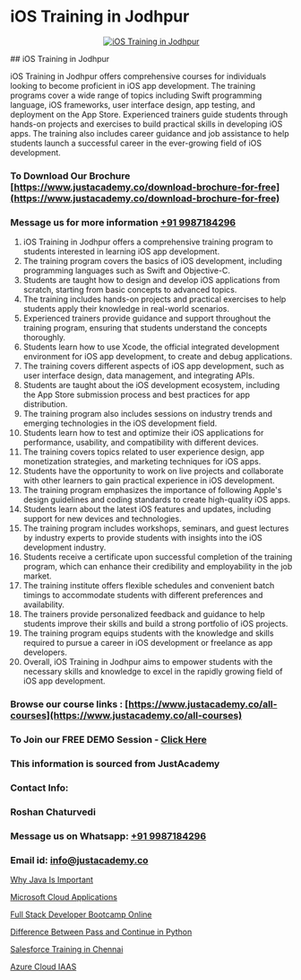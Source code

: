 # iOS Training in Jodhpur

<p align="center">
  <a href="https://justacademy.co/course-detail/ios-training">
    <img src="https://justacademy.co/storage2/course_image/1676636008_course_image.webp" alt="iOS Training in Jodhpur">
  </a>
</p>
## iOS Training in Jodhpur

iOS Training in Jodhpur offers comprehensive courses for individuals looking to become proficient in iOS app development. The training programs cover a wide range of topics including Swift programming language, iOS frameworks, user interface design, app testing, and deployment on the App Store. Experienced trainers guide students through hands-on projects and exercises to build practical skills in developing iOS apps. The training also includes career guidance and job assistance to help students launch a successful career in the ever-growing field of iOS development.
### To Download Our Brochure [https://www.justacademy.co/download-brochure-for-free](https://www.justacademy.co/download-brochure-for-free)
### Message us for more information [+91 9987184296](https://api.whatsapp.com/send?phone=919987184296)
1) iOS Training in Jodhpur offers a comprehensive training program to students interested in learning iOS app development.
2) The training program covers the basics of iOS development, including programming languages such as Swift and Objective-C.
3) Students are taught how to design and develop iOS applications from scratch, starting from basic concepts to advanced topics.
4) The training includes hands-on projects and practical exercises to help students apply their knowledge in real-world scenarios.
5) Experienced trainers provide guidance and support throughout the training program, ensuring that students understand the concepts thoroughly.
6) Students learn how to use Xcode, the official integrated development environment for iOS app development, to create and debug applications.
7) The training covers different aspects of iOS app development, such as user interface design, data management, and integrating APIs.
8) Students are taught about the iOS development ecosystem, including the App Store submission process and best practices for app distribution.
9) The training program also includes sessions on industry trends and emerging technologies in the iOS development field.
10) Students learn how to test and optimize their iOS applications for performance, usability, and compatibility with different devices.
11) The training covers topics related to user experience design, app monetization strategies, and marketing techniques for iOS apps.
12) Students have the opportunity to work on live projects and collaborate with other learners to gain practical experience in iOS development.
13) The training program emphasizes the importance of following Apple's design guidelines and coding standards to create high-quality iOS apps.
14) Students learn about the latest iOS features and updates, including support for new devices and technologies.
15) The training program includes workshops, seminars, and guest lectures by industry experts to provide students with insights into the iOS development industry.
16) Students receive a certificate upon successful completion of the training program, which can enhance their credibility and employability in the job market.
17) The training institute offers flexible schedules and convenient batch timings to accommodate students with different preferences and availability.
18) The trainers provide personalized feedback and guidance to help students improve their skills and build a strong portfolio of iOS projects.
19) The training program equips students with the knowledge and skills required to pursue a career in iOS development or freelance as app developers.
20) Overall, iOS Training in Jodhpur aims to empower students with the necessary skills and knowledge to excel in the rapidly growing field of iOS app development.

### Browse our course links : [https://www.justacademy.co/all-courses](https://www.justacademy.co/all-courses) 
### To Join our FREE DEMO Session - [Click Here](https://www.justacademy.co/register-for-course-demo)


### This information is sourced from JustAcademy
### Contact Info:
### Roshan Chaturvedi
### Message us on Whatsapp: [+91 9987184296](https://api.whatsapp.com/send?phone=919987184296)
### Email id: [info@justacademy.co](mailto:info@justacademy.co)
                
[Why Java Is Important](https://www.linkedin.com/pulse/why-java-important-justacademyderby-yly2e?trackingId=nKLaue2Lm5Z9GiGrDkIWrQ%3D%3D&lipi=urn%3Ali%3Apage%3Ad_flagship3_company_admin%3Bdwb%2Fkl1wRBCVgbShptxZfw%3D%3D)

[Microsoft Cloud Applications](https://www.linkedin.com/pulse/microsoft-cloud-applications-justacademy-delhi-yd4jc?trackingId=XPfGkaWICq1PbEKYECJguw%3D%3D&lipi=urn%3Ali%3Apage%3Ad_flagship3_company_admin%3BiK8uaYXISG24DaU4tVx5cA%3D%3D)

[Full Stack Developer Bootcamp Online](https://medium.com/@AkashSingh2052/full-stack-developer-bootcamp-online-4b327fcbd6a7)

[Difference Between Pass and Continue in Python](https://medium.com/@kumarishimmi99/difference-between-pass-and-continue-in-python-8879e3922fe8)

[Salesforce Training in Chennai](https://justacademyin.github.io/justacademy/salesforce-training-in-chennai)

[Azure Cloud IAAS](https://justacademyin.github.io/justacademy/azure-cloud-iaas)


